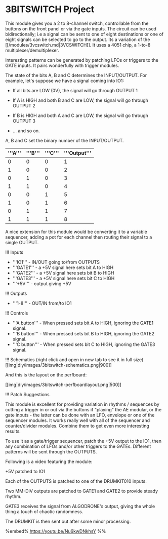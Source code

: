 # 3BITSWITCH Project

This module gives you a 2 to 8-channel switch, controllable from the buttons on the front panel or via the gate inputs.  The circuit can be used bidirectionally; i.e a signal can be sent to one of eight destinations or one of eight signals can be selected to go to the output.  Its a variation of the [[/modules/3vcswitch.md|3VCSWITCH]].  It uses a 4051 chip, a 1-to-8 multiplexer/demultiplexer.  

Interesting patterns can be generated by patching LFOs or triggers to the GATE inputs.  It pairs wonderfully with trigger modules.

The state of the bits A, B and C determines the INPUT/OUTPUT.  For example, let's suppose we have a signal coming into IO1:

- If all bits are LOW (0V), the signal will go through OUTPUT 1 

- If A is HIGH and both B and C are LOW, the signal will go through OUTPUT 2

- If B is HIGH and both A and C are LOW, the signal will go through OUTPUT 3

- ... and so  on.

A, B and C set the binary number of the INPUT/OUTPUT.

| '''A'''            | '''B''' | '''C''' | '''Output''' |
|--------------------|---------|---------|--------------|
| 0                  | 0       | 0       | 1            |
| 1                  | 0       | 0       | 2            |
| 0                  | 1       | 0       | 3            |
| 1                  | 1       | 0       | 4            |
| 0                  | 0       | 1       | 5            |
| 1                  | 0       | 1       | 6            |
| 0                  | 1       | 1       | 7            |
| 1                  | 1       | 1       | 8            |

A nice extension for  this module  would be converting it to a variable  sequencer, adding a pot  for  each channel then routing their  signal to a single  OUTPUT.

!!! Inputs

* '''IO1''' - IN/OUT going  to/from OUTPUTS
* '''GATE1''' - a +5V signal here sets bit A to HIGH
* '''GATE2''' - a +5V signal here sets bit B to HIGH
* '''GATE3''' - a +5V signal here sets bit C to HIGH
* '''+5V''' - output giving +5V

!!! Outputs

* '''1-8''' - OUT/IN from/to IO1

!!! Controls

* '''A button''' - When pressed sets bit A to HIGH, ignoring the GATE1 signal.
* '''B button''' - When pressed sets bit B to HIGH, ignoring the GATE2 signal.
* '''C button''' - When pressed sets bit C to HIGH, ignoring the GATE3 signal.

!!! Schematics
(right click and open in new tab to see it in full size)
[[img|diy/images/3bitswitch-schematics.png|900]]

And this is the layout on the perfboard:

[[img|diy/images/3bitswitch-perfboardlayout.png|500]]

!!! Patch Suggestions

This module is excellent for providing variation in rhythms / sequences by cutting a trigger in or out via the buttons if "playing" the AE modular, or the gate inputs - the latter can be done with an LFO, envelope or one of the sequencer modules. It works really well with all of the sequencer and counter/divider modules.  Combine them to get even more interesting results.

To use it as a gate/trigger sequencer, patch the +5V output to the IO1, then any combination of LFOs and/or other triggers to the GATEs.  Different patterns will be sent through the OUTPUTS.

Following is a video featuring the module:

+5V patched to IO1

Each of the OUTPUTS is patched to one of the DRUMKIT010 inputs.

Two MM-DIV outputs are patched to GATE1 and GATE2 to provide steady rhythm.

GATE3 receives the  signal from ALGODRONE's output, giving the whole thing a touch of chaotic randomness.

The DRUMKIT is then sent out after some minor processing.

%embed% https://youtu.be/Nu6kwDNkhsY %%
